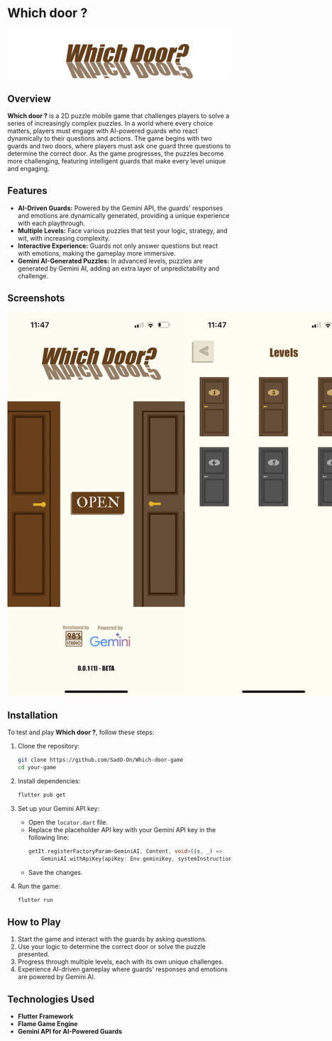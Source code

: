 # **Which door ?**

![Logo](logo.png)

## **Overview**

**Which door ?** is a 2D puzzle mobile game that challenges players to solve a series of increasingly complex puzzles. In a world where every choice matters, players must engage with AI-powered guards who react dynamically to their questions and actions. The game begins with two guards and two doors, where players must ask one guard three questions to determine the correct door. As the game progresses, the puzzles become more challenging, featuring intelligent guards that make every level unique and engaging.

## **Features**

- **AI-Driven Guards:** Powered by the Gemini API, the guards' responses and emotions are dynamically generated, providing a unique experience with each playthrough.
- **Multiple Levels:** Face various puzzles that test your logic, strategy, and wit, with increasing complexity.
- **Interactive Experience:** Guards not only answer questions but react with emotions, making the gameplay more immersive.
- **Gemini AI-Generated Puzzles:** In advanced levels, puzzles are generated by Gemini AI, adding an extra layer of unpredictability and challenge.

## **Screenshots**
<div style="display: flex; justify-content: space-between;">

<img src="screenshot1.jpeg" alt="Screenshot 1" width="400"/>

<img src="screenshot2.jpeg" alt="Screenshot 2" width="400"/>

<img src="screenshot3.PNG" alt="Screenshot 3" width="400"/>
<img src="screenshot4.jpeg" alt="Screenshot 3" width="400"/>


</div>

## **Installation**

To test and play **Which door ?**, follow these steps:

1. Clone the repository:
   ```bash
   git clone https://github.com/SadO-On/Which-door-game
   cd your-game
   ```

2. Install dependencies:
   ```bash
   flutter pub get
   ```

3. Set up your Gemini API key:

   - Open the `locator.dart` file.
   - Replace the placeholder API key with your Gemini API key in the following line:
     ```dart
     getIt.registerFactoryParam<GeminiAI, Content, void>((s, _) =>
         GeminiAI.withApiKey(apiKey: Env.geminiKey, systemInstructions: s)); //Change to your API key
     ```
   - Save the changes.

4. Run the game:
   ```bash
   flutter run
   ```

## **How to Play**

1. Start the game and interact with the guards by asking questions.
2. Use your logic to determine the correct door or solve the puzzle presented.
3. Progress through multiple levels, each with its own unique challenges.
4. Experience AI-driven gameplay where guards' responses and emotions are powered by Gemini AI.

## **Technologies Used**

- **Flutter Framework**
- **Flame Game Engine**
- **Gemini API for AI-Powered Guards**


